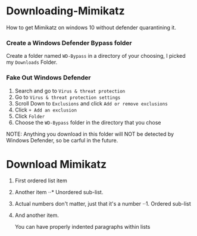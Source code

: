 # Downloading-Mimikatz
How to get Mimikatz on windows 10 without defender quarantining it.

### Create a Windows Defender Bypass folder
Create a folder named `WD-Bypass` in a directory of your choosing, I picked my `Downloads` Folder.

### Fake Out Windows Defender

1. Search and go to `Virus & threat protection`
2. Go to `Virus & threat protection settings` 
3. Scroll Down to `Exclusions` and click `Add or remove exclusions`
4. Click `+ Add an exclusion`
5. Click `Folder`
6. Choose the `WD-Bypass` folder in the directory that you chose

NOTE: Anything you download in this folder will NOT be detected by Windows Defender, so be carful in the future.

# Download Mimikatz

1. First ordered list item
2. Another item
⋅⋅* Unordered sub-list. 
1. Actual numbers don't matter, just that it's a number
⋅⋅1. Ordered sub-list
4. And another item.

   You can have properly indented paragraphs within lists
